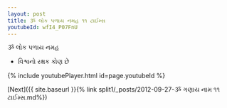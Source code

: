 ```yaml
---
layout: post
title: ૐ લોક પળાય નમહ ૧૧ ટાઈમ્સ
youtubeId: wfI4_P07FnU
---
```

 
 
 ૐ લોક પળાય નમહ  
 
 -  વિશ્વનો રક્ષક કોણ છે 
 
  
 
  
 
 
 
 
 
 


{% include youtubePlayer.html id=page.youtubeId %}
 
[Next]({{ site.baseurl }}{% link  split1/_posts/2012-09-27-ૐ ગણાય નામ  ૧૧ ટાઈમ્સ.md%})
 
